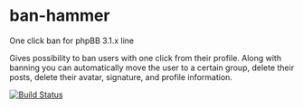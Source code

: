 # ban-hammer
One click ban for phpBB 3.1.x line

Gives possibility to ban users with one click from their profile. Along with banning you can automatically move the user to a certain group, delete their posts, delete their avatar, signature, and profile information.

[![Build Status](https://travis-ci.org/phpbbmodders/ban-hammer.svg?branch=master)](https://travis-ci.org/phpbbmodders/ban-hammer)
